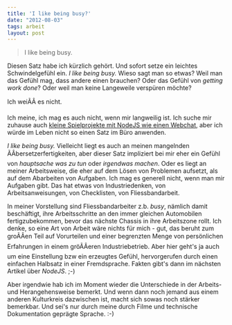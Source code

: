 ```yaml
---
title: 'I like being busy?'
date: "2012-08-03"
tags: arbeit
layout: post
---
```

> I like being busy.

Diesen Satz habe ich kürzlich gehört. Und sofort setze ein leichtes Schwindelgefühl ein. *I like being busy.* Wieso sagt man so etwas? Weil man das Gefühl mag, dass andere einen brauchen? Oder das Gefühl von *getting work done*? Oder weil man keine Langeweile verspüren möchte?

Ich weiÃÂ es nicht.

Ich meine, ich mag es auch nicht, wenn mir langweilig ist. Ich suche mir zuhause auch [kleine Spielprojekte mit NodeJS wie einen Webchat][0], aber ich würde im Leben nicht so einen Satz im Büro anwenden.

*I like being busy.* Vielleicht liegt es auch an meinen mangelnden ÃÂbersetzerfertigkeiten, aber dieser Satz impliziert bei mir eher ein Gefühl von *hauptsache was zu tun* oder *irgendwas machen*. Oder es liegt an meiner Arbeitsweise, die eher auf dem Lösen von Problemen aufsetzt, als auf dem Abarbeiten von Aufgaben. Ich mag es generell nicht, wenn man mir Aufgaben gibt. Das hat etwas von Industriedenken, von Arbeitsanweisungen, von Checklisten, von Fliessbandarbeit.

In meiner Vorstellung sind Fliessbandarbeiter z.b. *busy*, nämlich damit beschäftigt, ihre Arbeitsschritte an den immer gleichen Automobilen fertigzubekommen, bevor das nächste Chassis in ihre Arbeitszone rollt. Ich denke, so eine Art von Arbeit wäre nichts für mich - gut, das beruht zum groÃÂen Teil auf Vorurteilen und einer begrenzten Menge von persönlichen Erfahrungen in einem gröÃÂeren Industriebetrieb. Aber hier geht's ja auch um eine Einstellung bzw ein erzeugtes Gefühl, hervorgerufen durch einen einfachen Halbsatz in einer Fremdsprache. Fakten gibt's dann im nächsten Artikel über *NodeJS*. ;-)

Aber irgendwie hab ich im Moment wieder die Unterschiede in der Arbeits- und Herangehensweise bemerkt. Und wenn dann noch jemand aus einem anderen Kulturkreis dazwischen ist, macht sich sowas noch stärker bemerkbar. Und sei's nur durch meine durch Filme und technische Dokumentation geprägte Sprache. :-)

[0]: http://github.com/MoriTanosuke/chocket
